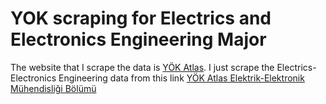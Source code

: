 # YOK scraping for Electrics and Electronics Engineering Major

  The website that I scrape the data is [YÖK Atlas](https://yokatlas.yok.gov.tr/). I just scrape the Electrics-Electronics Engineering data from this link [YÖK Atlas Elektrik-Elektronik Mühendisliği Bölümü](https://yokatlas.yok.gov.tr/lisans-bolum.php?b=10056)

